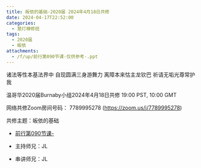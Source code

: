 ```yaml
---
title: 皈依的基础-2020届 2024年4月18日共修
date: 2024-04-17T22:52:00
categories:
  - 慧灯禅修班
tags:
  - 2020届
  - 皈依
attachments:
  - /f/up/前行第090节课-仅供参考-.ppt
---
```

诸法等性本基法界中 自现圆满三身游舞力
离障本来怙主龙钦巴 祈请无垢光尊常护我

温哥华2020届Burnaby小组2024年4月18日共修
19:00 PST, 10:00 GMT

网络共修Zoom房间号码： 7789995278 (<https://zoom.us/j/7789995278>)

共修主题：皈依的基础
* [前行第090节课-](/f/up/前行第090节课-仅供参考-.ppt)



* 主持师兄：JL
* 串讲师兄：JL
